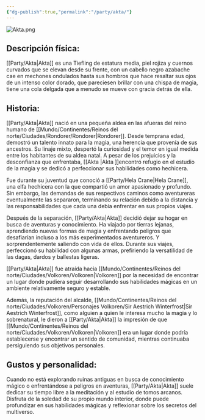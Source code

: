 ```yaml
---
{"dg-publish":true,"permalink":"/party/akta/"}
---
```


![Akta.png](/img/user/Im%C3%A1genes/Akta.png)

## Descripción física:

[[Party/Akta\|Akta]] es una Tiefling de estatura media, piel rojiza y cuernos curvados que se elevan desde su frente, con un cabello negro azabache cae en mechones ondulados hasta sus hombros que hace resaltar sus ojos de un intenso color dorado, que pareciesen brillar con una chispa de magia, tiene una cola delgada que a menudo se mueve con gracia detrás de ella.

## Historia:

[[Party/Akta\|Akta]] nació en una pequeña aldea en las afueras del reino humano de [[Mundo/Continentes/Reinos del norte/Ciudades/Rondorer/Rondorer\|Rondorer]]. Desde temprana edad, demostró un talento innato para la magia, una herencia que provenía de sus ancestros. Su linaje mixto, despertó la curiosidad y el temor en igual medida entre los habitantes de su aldea natal. 
A pesar de los prejuicios y la desconfianza que enfrentaba, [[Akta \|Akta ]]encontró refugio en el estudio de la magia y se dedicó a perfeccionar sus habilidades como hechicera. 

Fue durante su juventud que conoció a [[Party/Hela Crane\|Hela Crane]], una elfa hechicera con la que compartió un amor apasionado y profundo. Sin embargo, las demandas de sus respectivos caminos como aventureras eventualmente las separaron, terminando su relación debido a la distancia y las responsabilidades que cada una debía enfrentar en sus propios viajes.

Después de la separación, [[Party/Akta\|Akta]] decidió dejar su hogar en busca de aventuras y conocimiento. Ha viajado por tierras lejanas, aprendiendo nuevas formas de magia y enfrentando peligros que desafiarían incluso a los más experimentados aventureros. Y sorprendentemente saliendo con vida de ellos. 
Durante sus viajes, perfeccionó su habilidad con algunas armas, prefiriendo la versatilidad de las dagas, dardos y ballestas ligeras.

 [[Party/Akta\|Akta]] fue atraída hacia [[Mundo/Continentes/Reinos del norte/Ciudades/Volkoren/Volkoren\|Volkoren]] por la necesidad de encontrar un lugar donde pudiera seguir desarrollando sus habilidades mágicas en un ambiente relativamente seguro y estable. 

Además, la reputación del alcalde, [[Mundo/Continentes/Reinos del norte/Ciudades/Volkoren/Personajes Volkoren/Sir Aestrich Winterfrost\|Sir Aestrich Winterfrost]], como alguien a quien le interesa mucho la magia y lo sobrenatural, le dieron a [[Party/Akta\|Akta]] la impresión de que [[Mundo/Continentes/Reinos del norte/Ciudades/Volkoren/Volkoren\|Volkoren]] era un lugar donde podría establecerse y encontrar un sentido de comunidad, mientras continuaba persiguiendo sus objetivos personales.

## Gustos y personalidad:

Cuando no está explorando ruinas antiguas en busca de conocimiento mágico o enfrentándose a peligros en aventuras, [[Party/Akta\|Akta]] suele dedicar su tiempo libre a la meditación y al estudio de tomos arcanos.
Disfruta de la soledad de su propio mundo interior, donde puede profundizar en sus habilidades mágicas y reflexionar sobre los secretos del multiverso.